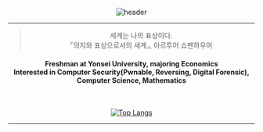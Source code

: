 <div align=center>
  
  ![header](https://capsule-render.vercel.app/api?type=slice&height=200&color=gradient&text=Hello%20World!&fontSize=30&fontColor=ffffff&fontAlign=87&rotate=13&fontAlignY=44)
  <hr />
  <blockquote>세계는 나의 표상이다. <br />⌜의지와 표상으로서의 세계⌟, 아르투어 쇼펜하우어</blockquote>
  <h4>Freshman at Yonsei University, majoring Economics<br />Interested in Computer Security(Pwnable, Reversing, Digital Forensic), Computer Science, Mathematics</h4>
  <br />
  
  [![Top Langs](https://github-readme-stats.vercel.app/api/top-langs/?username=cbj0523)](https://github.com/anuraghazra/github-readme-stats)
  <hr />    
</div>
